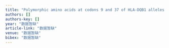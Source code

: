 ```yaml
---
title: "Polymorphic amino acids at codons 9 and 37 of HLA‐DQB1 alleles may confer susceptibility to cervical cancer among Chinese women"
authors: []
authors-key: []
year: "数据暂缺"
article-link: "数据暂缺"
venue: "数据暂缺"
bibex: "数据暂缺"
---
```

